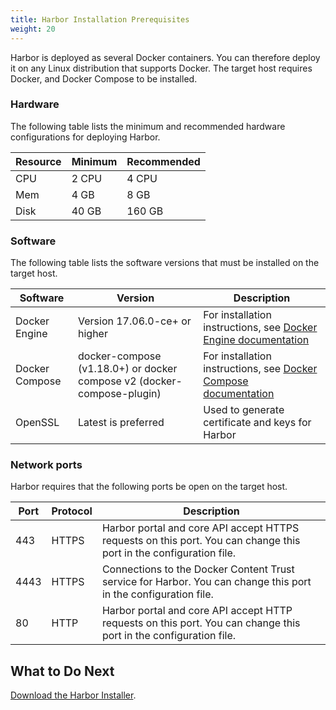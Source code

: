 ```yaml
---
title: Harbor Installation Prerequisites
weight: 20
---
```


Harbor is deployed as several Docker containers. You can therefore deploy it on any Linux distribution that supports Docker. The target host requires Docker, and Docker Compose to be installed.

### Hardware

The following table lists the minimum and recommended hardware configurations for deploying Harbor.

|Resource|Minimum|Recommended|
|---|---|---|
|CPU|2 CPU|4 CPU|
|Mem|4 GB|8 GB|
|Disk|40 GB|160 GB|

### Software

The following table lists the software versions that must be installed on the target host.

|Software|Version|Description|
|---|---|---|
|Docker Engine|Version 17.06.0-ce+ or higher|For installation instructions, see [Docker Engine documentation](https://docs.docker.com/engine/installation/)|
|Docker Compose|docker-compose (v1.18.0+) or docker compose v2 (docker-compose-plugin)|For installation instructions, see [Docker Compose documentation](https://docs.docker.com/compose/install/)|
|OpenSSL|Latest is preferred|Used to generate certificate and keys for Harbor|

### Network ports

Harbor requires that the following ports be open on the target host.

|Port|Protocol|Description|
|---|---|---|
|443|HTTPS|Harbor portal and core API accept HTTPS requests on this port. You can change this port in the configuration file.|
|4443|HTTPS|Connections to the Docker Content Trust service for Harbor. You can change this port in the configuration file.|
|80|HTTP|Harbor portal and core API accept HTTP requests on this port. You can change this port in the configuration file.|

## What to Do Next ##

[Download the Harbor Installer](download-installer.md).
